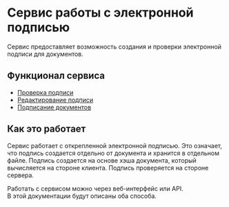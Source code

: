 # Сервис работы с электронной подписью

Сервис предоставляет возможность создания и проверки электронной подписи для документов.

## Функционал сервиса
- [Проверка подписи](#проверка-подписи)
- [Редактирование подписи](#редактирование-подписи)
- [Подписание документов](#подписание-документов)

## Как это работает
Сервис работает с открепленной электронной подписью. Это означает, что подпись создается отдельно от документа и хранится в отдельном файле. Подпись создается на основе хэша документа, который вычисляется на стороне клиента. Подпись проверяется на стороне сервера.

Работать с сервисом можно через веб-интерфейс или API.  
В этой документации будут описаны оба способа.